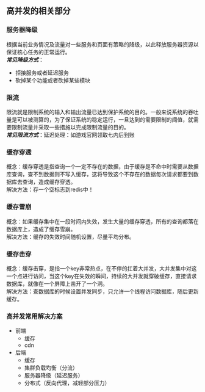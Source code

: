 ## 高并发的相关部分
### 服务器降级
根据当前业务情况及流量对一些服务和页面有策略的降级，以此释放服务器资源以保证核心任务的正常运行。  
***常见降级方式***：
* 拒接服务或者延迟服务
* 砍掉某个功能或者砍掉某些模块
### 限流
限流就是限制系统的输入和输出流量已达到保护系统的目的。一般来说系统的吞吐量是可以被测算的，为了保证系统的稳定运行，一旦达到的需要限制的阈值，就需要限制流量并采取一些措施以完成限制流量的目的。  
***常见限流方式***：延迟处理：如游戏官网领取七内后到账
### 缓存穿透
概念：缓存穿透是指查询一个一定不存在的数据，由于缓存是不命中时需要从数据库查询，查不到数据则不写入缓存，这将导致这个不存在的数据每次请求都要到数据库去查询，造成缓存穿透。  
解决方法：存一个空标志到redis中！
### 缓存雪崩
概念：如果缓存集中在一段时间内失效，发生大量的缓存穿透，所有的查询都落在数据库上，造成了缓存雪崩。  
解决方法：缓存的失效时间随机设置，尽量平均分布。
### 缓存击穿
概念：缓存击穿，是指一个key非常热点，在不停的扛着大并发，大并发集中对这一个点进行访问，当这个key在失效的瞬间，持续的大并发就穿破缓存，直接请求数据库，就像在一个屏障上凿开了一个洞。  
解决方法：查数据库的时候设置并发同步，只允许一个线程访问数据库，随后更新缓存。
### 高并发常用解决方案
* 前端
    * 缓存
    * cdn
* 后端
    * 缓存
    * 集群负载均衡（分流）
    * 服务器降级（延迟服务）
    * 分布式（反向代理，减轻部分压力）
